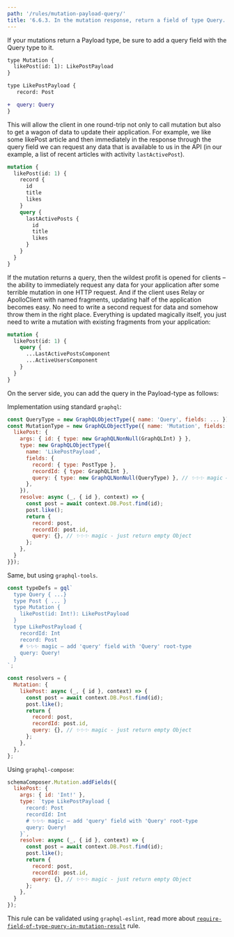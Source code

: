 ```yaml
---
path: '/rules/mutation-payload-query/'
title: '6.6.3. In the mutation response, return a field of type Query.'
---
```


If your mutations return a Payload type, be sure to add a query field with the Query type to it.

```diff
type Mutation {
  likePost(id: 1): LikePostPayload
}

type LikePostPayload {
   record: Post

+  query: Query
}
```

This will allow the client in one round-trip not only to call mutation but also to get a wagon of data to update their application. For example, we like some likePost article and then immediately in the response through the query field we can request any data that is available to us in the API (in our example, a list of recent articles with activity `lastActivePost`).

```graphql
mutation {
  likePost(id: 1) {
    record {
      id
      title
      likes
    }
    query {
      lastActivePosts {
        id
        title
        likes
      }
    }
  }
}
```

If the mutation returns a query, then the wildest profit is opened for clients – the ability to immediately request any data for your application after some terrible mutation in one HTTP request. And if the client uses Relay or ApolloClient with named fragments, updating half of the application becomes easy. No need to write a second request for data and somehow throw them in the right place. Everything is updated magically itself, you just need to write a mutation with existing fragments from your application:

```graphql
mutation {
  likePost(id: 1) {
    query {
      ...LastActivePostsComponent
      ...ActiveUsersComponent
    }
  }
}
```

On the server side, you can add the query in the Payload-type as follows:

Implementation using standard `graphql`:

```js
const QueryType = new GraphQLObjectType({ name: 'Query', fields: ... });
const MutationType = new GraphQLObjectType({ name: 'Mutation', fields: () => {
  likePost: {
    args: { id: { type: new GraphQLNonNull(GraphQLInt) } },
    type: new GraphQLObjectType({
      name: 'LikePostPayload',
      fields: {
        record: { type: PostType },
        recordId: { type: GraphQLInt },
        query: { type: new GraphQLNonNull(QueryType) }, // ✨✨✨ magic – add 'query' field with 'Query' root-type
      },
    }),
    resolve: async (_, { id }, context) => {
      const post = await context.DB.Post.find(id);
      post.like();
      return {
        record: post,
        recordId: post.id,
        query: {}, // ✨✨✨ magic - just return empty Object
      };
    },
  }
}});
```

Same, but using `graphql-tools`.

```js
const typeDefs = gql`
  type Query { ...}
  type Post { ... }
  type Mutation {
    likePost(id: Int!): LikePostPayload
  }
  type LikePostPayload {
    recordId: Int
    record: Post
    # ✨✨✨ magic – add 'query' field with 'Query' root-type
    query: Query!
  }
`;

const resolvers = {
  Mutation: {
    likePost: async (_, { id }, context) => {
      const post = await context.DB.Post.find(id);
      post.like();
      return {
        record: post,
        recordId: post.id,
        query: {}, // ✨✨✨ magic - just return empty Object
      };
    },
  },
};
```

Using `graphql-compose`:

```js
schemaComposer.Mutation.addFields({
  likePost: {
    args: { id: 'Int!' },
    type: `type LikePostPayload {
      record: Post
      recordId: Int
      # ✨✨✨ magic – add 'query' field with 'Query' root-type
      query: Query!
    }`,
    resolve: async (_, { id }, context) => {
      const post = await context.DB.Post.find(id);
      post.like();
      return {
        record: post,
        recordId: post.id,
        query: {}, // ✨✨✨ magic - just return empty Object
      };
    },
  }
});
```

This rule can be validated using `graphql-eslint`, read more about [`require-field-of-type-query-in-mutation-result`](https://github.com/dotansimha/graphql-eslint/blob/master/docs/rules/require-field-of-type-query-in-mutation-result.md) rule.
